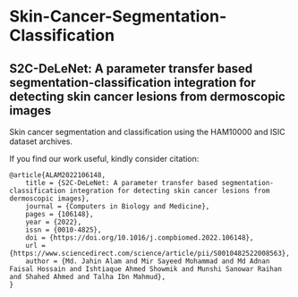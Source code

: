 # Skin-Cancer-Segmentation-Classification 
## S2C-DeLeNet: A parameter transfer based segmentation-classification integration for detecting skin cancer lesions from dermoscopic images

Skin cancer segmentation and classification using the HAM10000 and ISIC dataset archives. 

If you find our work useful, kindly consider citation:
```
@article{ALAM2022106148,
    title = {S2C-DeLeNet: A parameter transfer based segmentation-classification integration for detecting skin cancer lesions from dermoscopic images},
    journal = {Computers in Biology and Medicine},
    pages = {106148},
    year = {2022},
    issn = {0010-4825},
    doi = {https://doi.org/10.1016/j.compbiomed.2022.106148},
    url = {https://www.sciencedirect.com/science/article/pii/S0010482522008563},
    author = {Md. Jahin Alam and Mir Sayeed Mohammad and Md Adnan Faisal Hossain and Ishtiaque Ahmed Showmik and Munshi Sanowar Raihan and Shahed Ahmed and Talha Ibn Mahmud},
}
```
